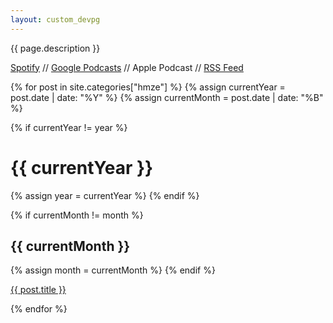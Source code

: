 ```yaml
---
layout: custom_devpg
---
```


{{ page.description }}
<p>
  <span><a href="https://open.spotify.com/show/4z2WgPzv2tXcYMHcmdnwVZ" target="_blank">Spotify</a></span> //
  <span><a href="https://podcasts.google.com/feed/aHR0cHM6Ly9mZWVkLnBvZGJlYW4uY29tL2htemUvZmVlZC54bWw" target="_blank">Google Podcasts</a></span> //
  <span>Apple Podcast</span> //
  <span><a href="{{ page.feed_url | absolute_url }}" target="_blank">RSS Feed</a></span>
</p>

{% for post in site.categories["hmze"] %}
  {% assign currentYear = post.date | date: "%Y" %}
  {% assign currentMonth = post.date | date: "%B" %}
  
  {% if currentYear != year %}
  <h1 id="{{ currentYear }}" class="section">{{ currentYear }}</h1>
  {% assign year = currentYear %}
  {% endif %}
  
  {% if currentMonth != month %}
  <h2 id="{{ currentMonth }}">{{ currentMonth }}</h2>
  {% assign month = currentMonth %}
  {% endif %}

  <p>
    <a href="{{ post.url }}">{{ post.title }}</a>
  </p>
{% endfor %}